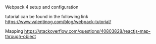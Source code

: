 Webpack 4 setup and configuration

tutorial can be found in the following link
https://www.valentinog.com/blog/webpack-tutorial/

Mapping 
https://stackoverflow.com/questions/40803828/reactjs-map-through-object
